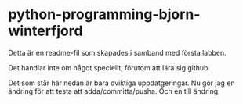 # python-programming-bjorn-winterfjord

Detta är en readme-fil som skapades i samband med första labben.

Det handlar inte om något speciellt, förutom att lära sig github.


Det som står här nedan är bara oviktiga uppdatgeringar.
Nu gör jag en ändring för att testa att adda/committa/pusha.
Och en till ändring.


